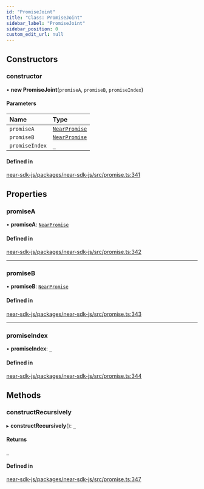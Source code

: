 ```yaml
---
id: "PromiseJoint"
title: "Class: PromiseJoint"
sidebar_label: "PromiseJoint"
sidebar_position: 0
custom_edit_url: null
---
```


## Constructors

### constructor

• **new PromiseJoint**(`promiseA`, `promiseB`, `promiseIndex`)

#### Parameters

| Name | Type |
| :------ | :------ |
| `promiseA` | [`NearPromise`](NearPromise.md) |
| `promiseB` | [`NearPromise`](NearPromise.md) |
| `promiseIndex` | `_` |

#### Defined in

[near-sdk-js/packages/near-sdk-js/src/promise.ts:341](https://github.com/near/near-sdk-js/blob/2847870/packages/near-sdk-js/src/promise.ts#L341)

## Properties

### promiseA

• **promiseA**: [`NearPromise`](NearPromise.md)

#### Defined in

[near-sdk-js/packages/near-sdk-js/src/promise.ts:342](https://github.com/near/near-sdk-js/blob/2847870/packages/near-sdk-js/src/promise.ts#L342)

___

### promiseB

• **promiseB**: [`NearPromise`](NearPromise.md)

#### Defined in

[near-sdk-js/packages/near-sdk-js/src/promise.ts:343](https://github.com/near/near-sdk-js/blob/2847870/packages/near-sdk-js/src/promise.ts#L343)

___

### promiseIndex

• **promiseIndex**: `_`

#### Defined in

[near-sdk-js/packages/near-sdk-js/src/promise.ts:344](https://github.com/near/near-sdk-js/blob/2847870/packages/near-sdk-js/src/promise.ts#L344)

## Methods

### constructRecursively

▸ **constructRecursively**(): `_`

#### Returns

`_`

#### Defined in

[near-sdk-js/packages/near-sdk-js/src/promise.ts:347](https://github.com/near/near-sdk-js/blob/2847870/packages/near-sdk-js/src/promise.ts#L347)
